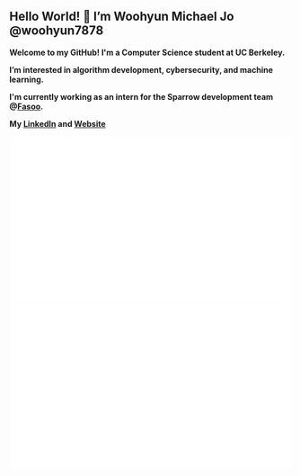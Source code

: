 ## Hello World! 👋 I’m Woohyun Michael Jo @woohyun7878 

**Welcome to my GitHub! I'm a Computer Science student at UC Berkeley.**

**I’m interested in algorithm development, cybersecurity, and machine learning.**

**I'm currently working as an intern for the Sparrow development team @[**Fasoo**](https://en.fasoo.com/).**

**My [LinkedIn](linkedin.com/in/woohyunmjo) and [Website](woohyunmjo.com)**


<a href="https://github.com/woohyun7878/github-stats">

![](https://github.com/woohyun7878/github-stats/blob/master/generated/overview.svg)
![](https://github.com/woohyun7878/github-stats/blob/master/generated/languages.svg)

</a>
